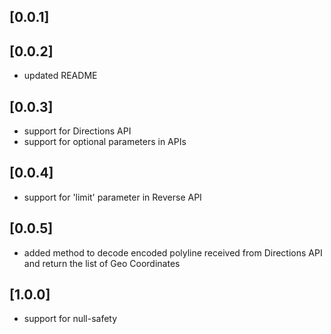 ## [0.0.1]
## [0.0.2]
* updated README
## [0.0.3]
* support for Directions API
* support for optional parameters in APIs
## [0.0.4]
* support for 'limit' parameter in Reverse API
## [0.0.5]
* added method to decode encoded polyline received from Directions API and return the list of Geo Coordinates
## [1.0.0]
* support for null-safety
